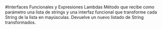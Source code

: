 #Interfaces Funcionales y Expresiones Lambdas
Método que recibe como parámetro una lista de strings y una interfaz
funcional que transforme cada String de la lista en mayúsculas. Devuelve un
nuevo listado de String transformados.

